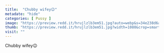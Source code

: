 ```yaml
---
title:  "Chubby wifey😉"
metadate: "hide"
categories: [ Pussy ]
image: "https://preview.redd.it/hrujlzlb3em51.jpg?auto=webp&s=34e238d6aa79d811939eed59e24eee73e3e80df9"
thumb: "https://preview.redd.it/hrujlzlb3em51.jpg?width=1080&crop=smart&auto=webp&s=f82077834e47d6b67051e0e8f58a1fb3e90c31ad"
visit: ""
---
```

Chubby wifey😉
